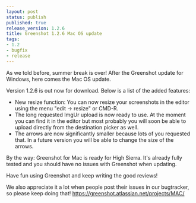 ```yaml
---
layout: post
status: publish
published: true
release_version: 1.2.6
title: Greenshot 1.2.6 Mac OS update
tags:
- 1.2
- bugfix
- release
---
```

As we told before, summer break is over! After the Greenshot update for Windows, here comes the Mac OS update.

Version 1.2.6 is out now for download. Below is a list of the added features:

- New resize function: You can now resize your screenshots in the editor using the menu "edit -> resize" or CMD-R.
- The long requested ImgUr upload is now ready to use. At the moment you can find it in the editor but most probably you will soon be able to upload directly from the destination picker as well.
- The arrows are now significantly smaller because lots of you requested that. In a future version you will be able to change the size of the arrows.

By the way: Greenshot for Mac is ready for High Sierra. It's already fully tested and you should have no issues with Greenshot when updating.

Have fun using Greenshot and keep writing the good reviews!

We also appreciate it a lot when people post their issues in our bugtracker, so please keep doing that! https://greenshot.atlassian.net/projects/MAC/
